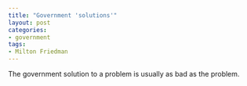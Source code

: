 ```yaml
---
title: "Government 'solutions'"
layout: post
categories:
- government
tags:
- Milton Friedman
---
```


The government solution to a problem is usually as bad as the problem.
